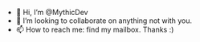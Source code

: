 - 👋 Hi, I’m @MythicDev
- 💞️ I’m looking to collaborate on anything not with you.
- 📫 How to reach me: find my mailbox.
Thanks :)

<!---
MythicDev/MythicDev is a ✨ special ✨ repository because its `README.md` (this file) appears on your GitHub profile.
You can click the Preview link to take a look at your changes.
--->
